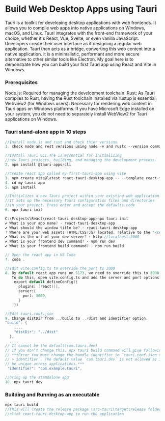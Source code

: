# Build Web Desktop Apps using Tauri

Tauri is a toolkit for developing desktop applications with web frontends. It allows you to compile web apps into native applications on Windows, macOS, and Linux. Tauri integrates with the front-end framework of your choice, whether it's React, Vue, Svelte, or even vanilla JavaScript. Developers create their user interface as if designing a regular web application. Tauri then acts as a bridge, converting this web content into a native application. it is a minimalistic, performant and more secure alternative to other similar tools like Electron.
My goal here is to demonstrate how you can build your first Tauri app using React and Vite in Windows.

### Prerequisites

Node.js: Required for managing the development toolchain.
Rust: As Tauri compiles to Rust, having the Rust toolchain installed via rustup is essential.
Webview2 (for Windows users): Necessary for rendering web content in Tauri apps on Windows platforms. If you have Microsoft Edge installed on your system, you do not need to separately install WebView2 for Tauri applications on Windows.

### Tauri stand-alone app in 10 steps

```c
//Install node.js and rust and check thier versions
1. check node and rest versions using node -v and rustc --version commands

//Install Tauri CLI.The is essential for initializing
//new Tauri projects, building, and managing the development process.
2. npm install @tauri-apps/cli

//Create react app called my-first-tauri-app using vite
3. npm create vite@latest react-tauri-desktop-app -- --template react-ts
4. cd my-tauri-app
5. npm install

//Initializes a new Tauri project within your existing web application.
//It sets up the necessary Tauri configuration files and directories
//in your project. Press enter and accept the defaults.code
6. npx tauri init

C:\Projects\React\react-tauri-desktop-app>npx tauri init
✔ What is your app name? · react-tauri-desktop-app
✔ What should the window title be? · react-tauri-desktop-app
? Where are your web assets (HTML/CSS/JS) located, relative to the "<current dir>/src-tauri/tauri.conf.json" file that w✔ Where are your web assets (HTML/CSS/JS) located, relative to the "<current dir>/src-tauri/tauri.conf.json" file that will be created? · ../build
✔ What is the url of your dev server? · http://localhost:3000
✔ What is your frontend dev command? · npm run dev
✔ What is your frontend build command? · npm run build

// Open the react app in VS Code
7. code .

//Edit vite.config.ts to override the port to 3000
8. By default react app runs on 5173, we need to override this to 3000
   To do this, open vite.config.ts and add the server and port options.
    export default defineConfig({
      plugins: [react()],
      server:{
        port: 3000,
      }
    })

//Edit tauri.conf.json
9. Change distDir from ../build to ../dist and identifier option.
"build": {
    ....
    "distDir": "../dist"
  },
  ....
// It cannot be the default(com.tauri.dev)
// if you don't change this, npx tauri build command will give following error.
// ***Error You must change the bundle identifier in `tauri.conf.json > tauri > bundle
// > identifier`. The default value `com.tauri.dev` is not allowed as it must
// be unique across applications.***
 "identifier": "com.example.tauri",

//bring up the standalone app
10. npx tauri dev
```

### Building and Running as an executable
```c
npx tauri build
//This will create the release package \src-tauri\target\release folder.
//click react-tauri-desktop-app to run the application
```
